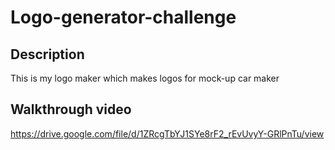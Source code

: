 # Logo-generator-challenge

## Description

This is my logo maker which makes logos for mock-up car maker

## Walkthrough video
https://drive.google.com/file/d/1ZRcgTbYJ1SYe8rF2_rEvUvyY-GRlPnTu/view
